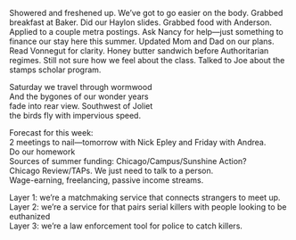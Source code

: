 Showered and freshened up. We’ve got to go easier on the body. Grabbed breakfast at Baker. Did our Haylon slides. Grabbed food with Anderson. Applied to a couple metra postings. Ask Nancy for help—just something to finance our stay here this summer. Updated Mom and Dad on our plans. Read Vonnegut for clarity. Honey butter sandwich before Authoritarian regimes. Still not sure how we feel about the class. Talked to Joe about the stamps scholar program. 

Saturday we travel through wormwood  
And the bygones of our wonder years   
fade into rear view. Southwest of Joliet  
the birds fly with impervious speed.

Forecast for this week:  
2 meetings to nail—tomorrow with Nick Epley and Friday with Andrea.  
Do our homework  
Sources of summer funding: Chicago/Campus/Sunshine Action?  
Chicago Review/TAPs. We just need to talk to a person.   
Wage-earning, freelancing, passive income streams.

Layer 1: we’re a matchmaking service that connects strangers to meet up.  
Layer 2: we’re a service for that pairs serial killers with people looking to be euthanized  
Layer 3: we’re a law enforcement tool for police to catch killers.